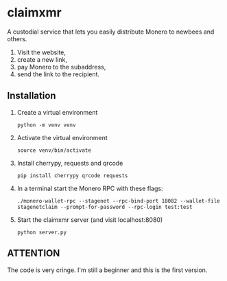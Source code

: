 # claimxmr

A custodial service that lets you easily distribute Monero to newbees and others.

1. Visit the website,
2. create a new link,
3. pay Monero to the subaddress,
4. send the link to the recipient.

## Installation

1. Create a virtual environment

   ```
   python -m venv venv
   ```

2. Activate the virtual environment

   ```
   source venv/bin/activate
   ```

3. Install cherrypy, requests and qrcode

   ```
   pip install cherrypy qrcode requests
   ```

4. In a terminal start the Monero RPC with these flags:

   ```
   ./monero-wallet-rpc --stagenet --rpc-bind-port 18082 --wallet-file stagenetclaim --prompt-for-password --rpc-login test:test
   ```

5. Start the claimxmr server (and visit localhost:8080)
   ```
   python server.py
   ```

## ATTENTION

The code is very cringe. I'm still a beginner and this is the first version.
